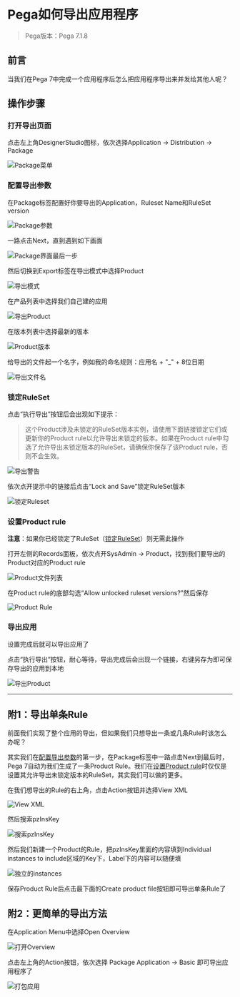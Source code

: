 # Pega如何导出应用程序


> Pega版本：Pega 7.1.8

## 前言

当我们在Pega 7中完成一个应用程序后怎么把应用程序导出来并发给其他人呢？

## 操作步骤

### 打开导出页面

点击左上角DesignerStudio图标，依次选择Application -> Distribution -> Package

![Package菜单](application-package-menu.png)

### 配置导出参数

在Package标签配置好你要导出的Application，Ruleset Name和RuleSet version

![Package参数](package-preference.png)

一路点击Next，直到遇到如下画面

![Package界面最后一步](package-final.png)

然后切换到Export标签在导出模式中选择Product

![导出模式](export-preference-export-mode.png)

在产品列表中选择我们自己建的应用

![导出Product](export-preference-product.png)

在版本列表中选择最新的版本

![Product版本](export-preference-version.png)

给导出的文件起一个名字，例如我的命名规则：应用名 + "_" + 8位日期

![导出文件名](export-preference-file-name.png)

### 锁定RuleSet

点击“执行导出”按钮后会出现如下提示：
> 这个Product涉及未锁定的RuleSet版本实例，请使用下面链接锁定它们或更新你的Product rule以允许导出未锁定的版本。如果在Product rule中勾选了允许导出未锁定版本的RuleSet，请确保你保存了该Product rule，否则不会生效。

![导出警告](export-warning.png)

依次点开提示中的链接后点击“Lock and Save”锁定RuleSet版本

![锁定Ruleset](lock-rule-set.png)

### 设置Product rule

**注意**：如果你已经锁定了RuleSet（[锁定RuleSet](#锁定ruleset)）则无需此操作

打开左侧的Records面板，依次点开SysAdmin -> Product，找到我们要导出的Product对应的Product rule

![Product文件列表](find-product-rule.png)

在Product rule的底部勾选“Allow unlocked ruleset versions?”然后保存

![Product Rule](product-rule.png)

### 导出应用

设置完成后就可以导出应用了

点击“执行导出”按钮，耐心等待，导出完成后会出现一个链接，右键另存为即可保存导出的应用到本地

![导出Product](export-product.png)

---

## 附1：导出单条Rule

前面我们实现了整个应用的导出，但如果我们只想导出一条或几条Rule时该怎么办呢？

其实我们在[配置导出参数](#配置导出参数)的第一步，在Package标签中一路点击Next到最后时，Pega 7自动为我们生成了一条Product Rule。我们在[设置Product rule](#设置Product_rule)时仅仅是设置其允许导出未锁定版本的RuleSet，其实我们可以做的更多。

在我们想导出的Rule的右上角，点击Action按钮并选择View XML

![View XML](view-xml.png)

然后搜索pzInsKey

![搜索pzInsKey](search-pzinskey.png)

然后我们新建一个Product的Rule，把pzInsKey里面的内容填到Individual instances to include区域的Key下，Label下的内容可以随便填

![独立的instances](individual-instances.png)

保存Product Rule后点击最下面的Create product file按钮即可导出单条Rule了

## 附2：更简单的导出方法

在Application Menu中选择Open Overview

![打开Overview](open-overview.png)

点击左上角的Action按钮，依次选择 Package Application -> Basic 即可导出应用程序了

![打包应用](package-application.png)